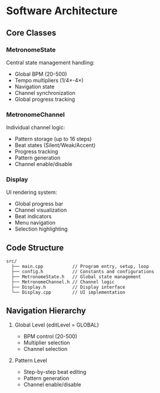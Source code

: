 # Software Architecture

## Core Classes

### MetronomeState

Central state management handling:

- Global BPM (20-500)
- Tempo multipliers (1/4×-4×)
- Navigation state
- Channel synchronization
- Global progress tracking

### MetronomeChannel

Individual channel logic:

- Pattern storage (up to 16 steps)
- Beat states (Silent/Weak/Accent)
- Progress tracking
- Pattern generation
- Channel enable/disable

### Display

UI rendering system:

- Global progress bar
- Channel visualization
- Beat indicators
- Menu navigation
- Selection highlighting

## Code Structure

```
src/
  ├── main.cpp           // Program entry, setup, loop
  ├── config.h           // Constants and configurations
  ├── MetronomeState.h   // Global state management
  ├── MetronomeChannel.h // Channel logic
  ├── Display.h          // Display interface
  └── Display.cpp        // UI implementation
```

## Navigation Hierarchy

1. Global Level (editLevel = GLOBAL)

   - BPM control (20-500)
   - Multiplier selection
   - Channel selection

2. Pattern Level
   - Step-by-step beat editing
   - Pattern generation
   - Channel enable/disable

